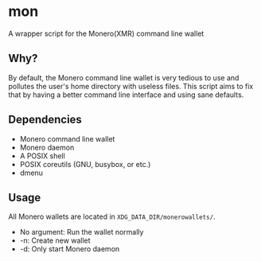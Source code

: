# mon

A wrapper script for the Monero(XMR) command line wallet

## Why?

By default, the Monero command line wallet is very tedious to use and
pollutes the user's home directory with useless files. This script aims
to fix that by having a better command line interface and using sane defaults.

## Dependencies

- Monero command line wallet
- Monero daemon
- A POSIX shell
- POSIX coreutils (GNU, busybox, or etc.)
- dmenu

## Usage

All Monero wallets are located in `XDG_DATA_DIR/monerowallets/`.

- No argument: Run the wallet normally
- -n: Create new wallet
- -d: Only start Monero daemon
